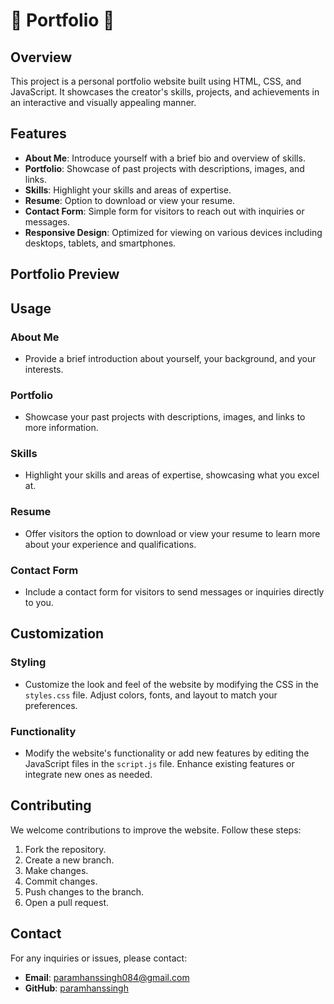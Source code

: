 # 🌟 Portfolio 📄

## Overview
This project is a personal portfolio website built using HTML, CSS, and JavaScript. It showcases the creator's skills, projects, and achievements in an interactive and visually appealing manner.

## Features
- **About Me**: Introduce yourself with a brief bio and overview of skills.
- **Portfolio**: Showcase of past projects with descriptions, images, and links.
- **Skills**: Highlight your skills and areas of expertise.
- **Resume**: Option to download or view your resume.
- **Contact Form**: Simple form for visitors to reach out with inquiries or messages.
- **Responsive Design**: Optimized for viewing on various devices including desktops, tablets, and smartphones.

## Portfolio Preview


## Usage

### About Me
- Provide a brief introduction about yourself, your background, and your interests.

### Portfolio
- Showcase your past projects with descriptions, images, and links to more information.

### Skills
- Highlight your skills and areas of expertise, showcasing what you excel at.

### Resume
- Offer visitors the option to download or view your resume to learn more about your experience and qualifications.

### Contact Form
- Include a contact form for visitors to send messages or inquiries directly to you.

## Customization

### Styling
- Customize the look and feel of the website by modifying the CSS in the `styles.css` file. Adjust colors, fonts, and layout to match your preferences.

### Functionality
- Modify the website's functionality or add new features by editing the JavaScript files in the `script.js` file. Enhance existing features or integrate new ones as needed.

## Contributing
We welcome contributions to improve the website. Follow these steps:
1. Fork the repository.
2. Create a new branch.
3. Make changes.
4. Commit changes.
5. Push changes to the branch.
6. Open a pull request.

## Contact
For any inquiries or issues, please contact:
- **Email**: paramhanssingh084@gmail.com
- **GitHub**: [paramhanssingh](https://github.com/Paramhans-Singh)
